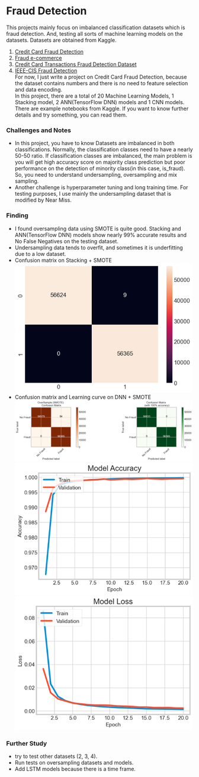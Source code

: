 # Fraud Detection 
This projects mainly focus on imbalanced classification datasets which is fraud detection. And, testing all sorts of machine learning models on the datasets.
Datasets are obtained from Kaggle.
1. [Credit Card Fraud Detection](https://www.kaggle.com/datasets/mlg-ulb/creditcardfraud?datasetId=310&sortBy=voteCount&sort=votes)
2. [Fraud e-commerce ](https://www.kaggle.com/datasets/vbinh002/fraud-ecommerce )
3. [Credit Card Transactions Fraud Detection Dataset](https://www.kaggle.com/datasets/kartik2112/fraud-detection)
4. [IEEE-CIS Fraud Detection]( https://www.kaggle.com/competitions/ieee-fraud-detection/data )  
For now, I just write a project on Credit Card Fraud Detection, because the dataset contains numbers and there is no need to feature selection and data encoding.     
In this project, there are a total of 20 Machine Learning Models, 1 Stacking model, 2 ANN(TensorFlow DNN) models and 1 CNN models.
There are example notebooks from Kaggle. If you want to know further details and try something, you can read them.   

### Challenges and Notes
* In this project, you have to know Datasets are imbalanced in both classifications. Normally, the classification classes need to have a nearly 50-50 ratio. If classification classes are imbalanced, the main problem is you will get high accuracy score on majority class prediction but poor performance on the detection of minority class(in this case, is_fraud). So, you need to understand undersampling, oversampling and mix sampling.
* Another challenge is hyperparameter tuning and long training time. For testing purposes, I use mainly the undersampling dataset that is modified by Near Miss. 

### Finding 
* I found oversampling data using SMOTE is quite good. Stacking and ANN(TensorFlow DNN) models show nearly 99% accurate results and No False Negatives on the testing dataset. 
* Undersampling data tends to overfit, and sometimes it is underfitting due to a low dataset.
* Confusion matrix on Stacking + SMOTE  
![confusion matrix](output.png)
* Confusion matrix and Learning curve on DNN + SMOTE
![confusion matrix](output_dnn.png)
![learning curve_accuracy](learning_curve_dnn.png)
![learning_curve_loss](learning_curve_loss.png)

### Further Study 
* try to test other datasets (2, 3, 4).
* Run tests on oversampling datasets and models.
* Add LSTM models because there is a time frame.
